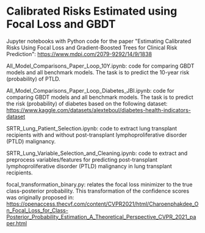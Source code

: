 # Calibrated Risks Estimated using Focal Loss and GBDT 
Jupyter notebooks with Python code for the paper "Estimating Calibrated Risks Using Focal Loss and Gradient-Boosted Trees for Clinical Risk Prediction": https://www.mdpi.com/2079-9292/14/9/1838

All_Model_Comparisons_Paper_Loop_10Y.ipynb: code for comparing GBDT models and all benchmark models. The task is to predict the 10-year risk (probability) of PTLD.

All_Model_Comparisons_Paper_Loop_Diabetes_JBI.ipynb: code for comparing GBDT models and all benchmark models. The task is to predict the risk (probability) of diabetes based on the following dataset: https://www.kaggle.com/datasets/alexteboul/diabetes-health-indicators-dataset

SRTR_Lung_Patient_Selection.ipynb: code to extract lung transplant recipients with and without post-transplant lymphoproliferative disorder (PTLD) malignancy.

SRTR_Lung_Variable_Selection_and_Cleaning.ipynb: code to extract and preprocess variables/features for predicting post-transplant lymphoproliferative disorder (PTLD) malignancy in lung transplant recipients.

focal_transformation_binary.py: relates the focal loss minimizer to the true class-posterior probability. This transformation of the confidence scores was originally proposed in: https://openaccess.thecvf.com/content/CVPR2021/html/Charoenphakdee_On_Focal_Loss_for_Class-Posterior_Probability_Estimation_A_Theoretical_Perspective_CVPR_2021_paper.html

